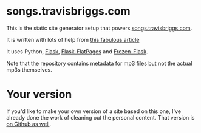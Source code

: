 # songs.travisbriggs.com
This is the static site generator setup that powers [songs.travisbriggs.com](https://songs.travisbriggs.com).

It is written with lots of help from
[this fabulous article](https://nicolas.perriault.net/code/2012/dead-easy-yet-powerful-static-website-generator-with-flask/)

It uses Python, [Flask](http://flask.pocoo.org/), [Flask-FlatPages](https://pythonhosted.org/Flask-FlatPages/) and
[Frozen-Flask](https://pythonhosted.org/Frozen-Flask/).

Note that the repository contains metadata for mp3 files but not the actual mp3s themselves.

# Your version

If you'd like to make your own version of a site based on this one, I've already done the work of
cleaning out the personal content. That version is [on Github as well](https://github.com/audiodude/rainfall).
